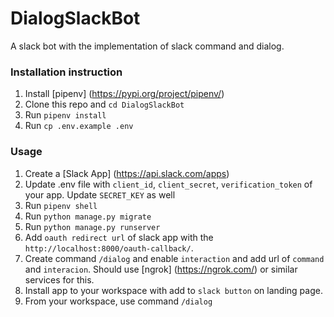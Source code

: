# DialogSlackBot
A slack bot with the implementation of slack command and dialog.

### Installation instruction
1. Install [pipenv] (https://pypi.org/project/pipenv/)
2. Clone this repo and `cd DialogSlackBot`
3. Run `pipenv install`
4. Run `cp .env.example .env`

### Usage
1. Create a [Slack App] (https://api.slack.com/apps)
2. Update .env file with `client_id`, `client_secret`, `verification_token` of your app. Update `SECRET_KEY` as well
3. Run `pipenv shell`
4. Run `python manage.py migrate`
5. Run `python manage.py runserver`
6. Add `oauth redirect url` of slack app with the `http://localhost:8000/oauth-callback/`.
7. Create command `/dialog` and enable `interaction` and add url of `command` and `interacion`. Should use [ngrok] (https://ngrok.com/) or similar services for this.
8. Install app to your workspace with add to `slack button` on landing page.
9. From your workspace, use command `/dialog`  
